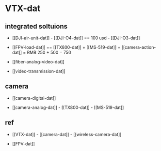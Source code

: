 
# VTX-dat

## integrated soltuions 

- [[DJI-air-unit-dat]] - [[DJI-O4-dat]] == 100 usd - [[DJI-O3-dat]] 

- [[FPV-load-dat]] == [[TX800-dat]] + [[MS-519-dat]] + [[camera-action-dat]] = RMB 250 + 500 = 750

- [[fiber-analog-video-dat]]

- [[video-transmission-dat]]



## camera 

- [[camera-digital-dat]]

- [[camera-analog-dat]] - [[TX800-dat]] - [[MS-519-dat]]


## ref 

- [[VTX-dat]] - [[camera-dat]] - [[wireless-camera-dat]]

- [[FPV-dat]]